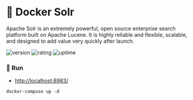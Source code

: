# 🎉 Docker Solr

Apache Solr is an extremely powerful, open source enterprise search platform built on Apache Lucene. It is highly reliable and flexible, scalable, and designed to add value very quickly after launch.

![version](https://img.shields.io/badge/version-1.0-blue)
![rating](https://img.shields.io/badge/rating-★★★★★-yellow)
![uptime](https://img.shields.io/badge/uptime-100%25-brightgreen)

### 🥈 Run

- [http://localhost:8983/](http://localhost:8983/)

```shell
docker-compose up -d
```
